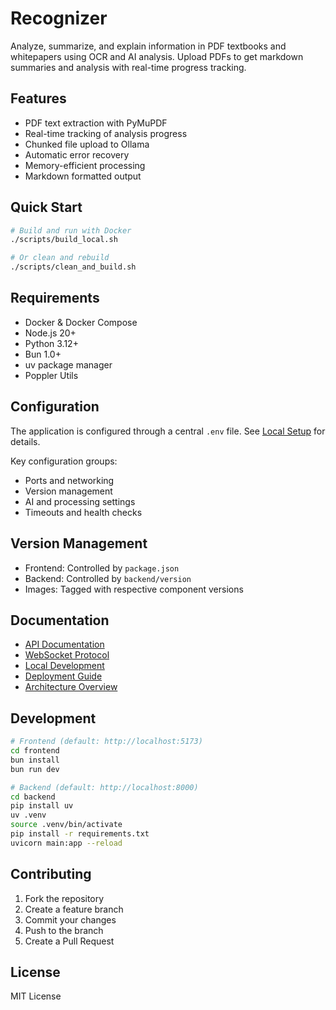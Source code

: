 # Recognizer

Analyze, summarize, and explain information in PDF textbooks and whitepapers using OCR and AI analysis. Upload PDFs to get markdown summaries and analysis with real-time progress tracking.

## Features
- PDF text extraction with PyMuPDF
- Real-time tracking of analysis progress
- Chunked file upload to Ollama
- Automatic error recovery
- Memory-efficient processing
- Markdown formatted output

## Quick Start
```bash
# Build and run with Docker
./scripts/build_local.sh

# Or clean and rebuild
./scripts/clean_and_build.sh
```

## Requirements
- Docker & Docker Compose
- Node.js 20+
- Python 3.12+
- Bun 1.0+
- uv package manager
- Poppler Utils

## Configuration
The application is configured through a central `.env` file. See [Local Setup](docs/setup/local.md#environment-variables) for details.

Key configuration groups:
- Ports and networking
- Version management
- AI and processing settings
- Timeouts and health checks

## Version Management
- Frontend: Controlled by `package.json`
- Backend: Controlled by `backend/version`
- Images: Tagged with respective component versions

## Documentation
- [API Documentation](docs/api/endpoints.md)
- [WebSocket Protocol](docs/api/websocket.md)
- [Local Development](docs/setup/local.md)
- [Deployment Guide](docs/setup/deployment.md)
- [Architecture Overview](docs/architecture.md)

## Development
```bash
# Frontend (default: http://localhost:5173)
cd frontend
bun install
bun run dev

# Backend (default: http://localhost:8000)
cd backend
pip install uv
uv .venv
source .venv/bin/activate
pip install -r requirements.txt
uvicorn main:app --reload
```

## Contributing
1. Fork the repository
2. Create a feature branch
3. Commit your changes
4. Push to the branch
5. Create a Pull Request

## License
MIT License